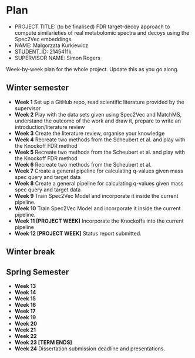 # Plan

* PROJECT TITLE: (to be finalised) FDR target-decoy approach to compute similarieties of real metabolomic spectra and decoys using the Spec2Vec embeddings.
* NAME: Malgorzata Kurkiewicz
* STUDENT_ID: 2145411k
* SUPERVISOR NAME: Simon Rogers

Week-by-week plan for the whole project. Update this as you go along.

## Winter semester

* **Week 1** Set up a GitHub repo, read scientific literature provided by the supervisor
* **Week 2** Play with the data sets given using Spec2Vec and MatchMS, understand the outcome of the work and draw it, prepare to write an introduction/literature review
* **Week 3** Create the literature review, organise your knowledge
* **Week 4** Recreate two methods from the Scheubert et al. and play with the Knockoff FDR method
* **Week 5** Recreate two methods from the Scheubert et al. and play with the Knockoff FDR method
* **Week 6** Recreate two methods from the Scheubert et al.
* **Week 7** Create a general pipeline for calculating q-values given mass spec query and target data
* **Week 8** Create a general pipeline for calculating q-values given mass spec query and target data
* **Week 9** Train Spec2Vec Model and incorporate it inside the current pipeline.
* **Week 10** Train Spec2Vec Model and incorporate it inside the current pipeline.
* **Week 11 [PROJECT WEEK]** Incorporate the Knockoffs into the current pipeline
* **Week 12 [PROJECT WEEK]** Status report submitted.

## Winter break

## Spring Semester

* **Week 13**
* **Week 14**
* **Week 15**
* **Week 16**
* **Week 17**
* **Week 19**
* **Week 20**
* **Week 21**
* **Week 22**
* **Week 23 [TERM ENDS]**
* **Week 24** Dissertation submission deadline and presentations.


